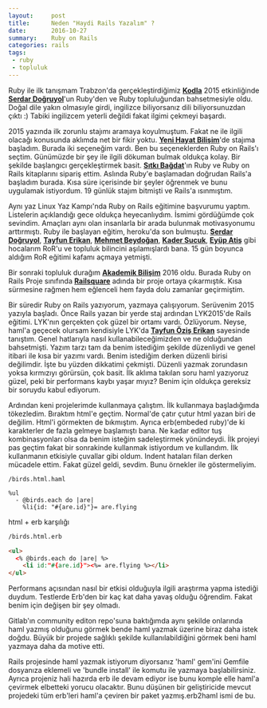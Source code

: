 ```yaml
---
layout:     post
title:      Neden "Haydi Rails Yazalım" ?
date:       2016-10-27
summary:    Ruby on Rails
categories: rails
tags:
 - ruby
 - topluluk
---
```


Ruby ile ilk tanışmam Trabzon'da gerçekleştirdiğimiz [**Kodla**](http://kodla.co/) 2015 etkinliğinde [**Serdar Doğruyol**](https://twitter.com/sdogruyol)'un Ruby'den ve Ruby topluluğundan bahsetmesiyle oldu. Doğal dile yakın olmasıyle girdi, ingilizce biliyorsanız dili biliyorsunuzdan çıktı :) Tabiki ingilizcem yeterli değildi fakat ilgimi çekmeyi başardı.

2015 yazında ilk zorunlu stajımı aramaya koyulmuştum. Fakat ne ile ilgili olacağı konusunda aklımda net bir fikir yoktu. [**Yeni Hayat Bilişim**](http://www.yh.com.tr)'de stajıma başladım. Burada iki seçeneğim vardı. Ben bu seçeneklerden Ruby on Rails'ı seçtim. Günümüzde bir şey ile ilgili dökuman bulmak oldukça kolay. Bir şekilde başlangıcı gerçekleştirmek basit. [**Sıtkı Bağdat**](https://twitter.com/sitkibagdat)'ın Ruby ve Ruby on Rails kitaplarını sipariş ettim. Aslında Ruby'e başlamadan doğrudan Rails'a başladım burada. Kısa süre içerisinde bir şeyler öğrenmek ve bunu uygulamak istiyordum. 19 günlük stajım bitmişti ve Rails'a ısınmıştım.

Aynı yaz Linux Yaz Kampı'nda Ruby on Rails eğitimine başvurumu yaptım. Listelerin açıklandığı gece oldukça heyecanlıydım. İsmimi gördüğümde çok sevindim. Amaçları aynı olan insanlarla bir arada bulunmak motivasyonumu arttırmıştı. Ruby ile başlayan eğitim, heroku'da son bulmuştu. [**Serdar Doğruyol**](https://twitter.com/sdogruyol), [**Tayfun Erikan**](https://twitter.com/toziserikan), [**Mehmet Beydoğan**](https://twitter.com/beydogan_), [**Kader Sucuk**]((https://twitter.com/sucuklukfasulye)), [**Eyüp Atiş**](https://twitter.com/eyup_atis) gibi hocalarım RoR'u ve topluluk bilincini aşılamışlardı bana. 15 gün boyunca aldığım RoR eğitimi kafamı açmaya yetmişti.

Bir sonraki topluluk durağım [**Akademik Bilişim**](http://ab.org.tr) 2016 oldu. Burada Ruby on Rails Proje sınıfında [**Railsquare**](https://github.com/AB2016-RoRAtolye/railsquare) adında bir proje ortaya çıkarmıştık. Kısa sürmesine rağmen hem eğlenceli hem fayda dolu zamanlar geçirmiştim.

Bir süredir Ruby on Rails yazıyorum, yazmaya çalışıyorum. Serüvenim 2015 yazıyla başladı. Önce Rails yazan bir yerde staj ardından LYK2015'de Rails eğitimi. LYK'nın gerçekten çok güzel bir ortamı vardı. Özlüyorum. Neyse, haml'a geçecek olursam kendisiyle LYK'da [**Tayfun Öziş Erikan**](https://twitter.com/toziserikan) sayesinde tanıştım. Genel hatlarıyla nasıl kullanabileceğimizden ve ne olduğundan bahsetmişti. Yazım tarzı tam da benim istediğim şekilde düzenliydi ve genel itibari ile kısa bir yazımı vardı. Benim istediğim derken düzenli birisi değilimdir. İşte bu yüzden dikkatimi çekmişti. Düzenli yazmak zorundasın yoksa kırmızıyı görürsün, çok basit. İlk aklıma takılan soru haml yazıyoruz güzel, peki bir performans kaybı yaşar mıyız? Benim için oldukça gereksiz bir soruydu kabul ediyorum.

Ardından keni projelerimde kullanmaya çalıştım. İlk kullanmaya başladığımda tökezledim. Bıraktım html'e geçtim. Normal'de çatır çutur html yazan biri de değilim. Html'i görmekten de bıkmıştım. Ayrıca erb(embeded ruby)'de ki karakterler de fazla gelmeye başlamıştı bana. Ne kadar editor tuş kombinasyonları olsa da benim isteğim sadeleştirmek yönündeydi. İlk projeyi pas geçtim fakat bir sonrakinde kullanmak istiyordum ve kullandım. İlk kullanmanın etkisiyle çuvallar gibi oldum. Indent hataları filan derken mücadele ettim. Fakat güzel geldi, sevdim. Bunu örnekler ile göstermeliyim.

```haml
/birds.html.haml

%ul
  - @birds.each do |are|
    %li{id: "#{are.id}"}= are.flying
```

html + erb karşılığı

```html
/birds.html.erb

<ul>
  <% @birds.each do |are| %>
    <li id:"#{are.id}"><%= are.flying %></li>
</ul>
```

Performans açısından nasıl bir etkisi olduğuyla ilgili araştırma yapma istediği duydum. Testlerde Erb'den bir kaç kat daha yavaş olduğu öğrendim. Fakat benim için değişen bir şey olmadı. 

Gitlab'ın community editon repo'suna baktığımda aynı şekilde onlarında haml yazmış olduğunu görmek bende haml yazmak üzerine biraz daha istek doğdu. Büyük bir projede sağlıklı şekilde kullanılabildiğini görmek beni haml yazmaya daha da motive etti.

Rails projesinde haml yazmak istiyorum diyorsanız 'haml' gem'ini Gemfile dosyanıza eklemeli ve 'bundle install' ile komutu ile yazmaya başlabilirsiniz. Ayrıca projeniz hali hazırda erb ile devam ediyor ise bunu komple elle haml'a çevirmek elbetteki yorucu olacaktır. Bunu düşünen bir geliştiricide mevcut projedeki tüm erb'leri haml'a çeviren bir paket yazmış.erb2haml ismi de bu.



